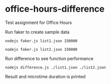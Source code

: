 # office-hours-difference

Test assignment for Office Hours

Run faker to create sample data

    nodejs faker.js list1.json 150000

    nodejs faker.js list2.json 150000

Run difference to see function performance

    nodejs difference.js ./list1.json ./list2.json

Result and microtime duration is printed
